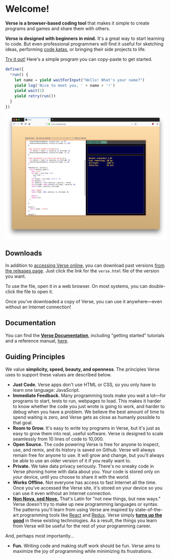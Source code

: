 # Welcome!

**Verse is a browser-based coding tool** that makes it
simple to create programs and games and share them with
others.

**Verse is designed with beginners in mind.**
It's a great way to start learning to code. But even
professional programmers will find it useful for sketching
ideas, performing [code katas](http://codekata.com/), or
bringing their side projects to life.

[Try it out!](https://verse.js.org)
Here's a simple program you can copy-paste to get started.

```javascript
define({
  *run() {
    let name = yield waitForInput("Hello! What's your name?")
    yield log('Nice to meet you, ' + name + '!')
    yield wait(1)
    yield retry(run())
  }
})
```

![A screenshot of Verse running a simple program](screenshot.png)

## Downloads

In addition to [accessing Verse online](https://verse.js.org),
you can download past versions
[from the releases page](https://github.com/benchristel/verse/releases).
Just click the link for the `verse.html` file of the version
you want.

To use the file, open it in a web browser. On
most systems, you can double-click the file to open it.

Once you've downloaded a copy of Verse, you can use it
anywhere—even without an Internet connection!

## Documentation

You can find the
[**Verse Documentation**](https://benchristel.github.io/verse/docs/),
including "getting started" tutorials and a reference manual, [here](https://benchristel.github.io/verse/docs/).

## Guiding Principles

We value **simplicity, speed, beauty, and openness**.
The principles Verse uses to support these values are
described below.

- **Just Code.** Verse apps don't use HTML or CSS,
  so you only have to learn one language: JavaScript.
- **Immediate Feedback.** Many programming tools make you
  wait a lot—for programs to start, tests to run, webpages
  to load. This makes it harder to know whether the code you
  just wrote is going to work, and harder to debug when you
  have a problem. We believe the best amount of time to
  spend waiting is zero, and Verse gets as close as humanly
  possible to that goal.
- **Room to Grow.** It's easy to write toy programs in
  Verse, but it's just as easy to grow them into real,
  useful software. Verse is designed to scale seamlessly
  from 10 lines of code to 10,000.
- **Open Source.** The code powering Verse is free for
  anyone to inspect, use, and remix, and its history is
  saved on Github. Verse will always remain free for anyone
  to use. It will grow and change, but you'll always be able
  to use an older version of it if you really want to.
- **Private.** We take data privacy seriously.
  There's no sneaky code in Verse phoning home with data
  about you. Your code is stored only on *your*
  device, until you choose to share it with the world.
- **Works Offline.** Not everyone has access to fast
  Internet all the time. Once you've accessed the Verse site,
  it's stored on your device so you can use it even without
  an Internet connection.
- [**Non Nova, sed Nove.**](https://www.thebooksmugglers.com/2015/07/decoding-the-newbery-the-twenty-one-balloons-by-william-pene-du-bois.html)
  That's Latin for "not new things, but new ways." Verse
  doesn't try to make up new programming languages or
  syntax. The patterns you'll learn from using Verse are
  inspired by state-of-the-art programming tools like
  [React](https://reactjs.org/) and
  [Redux](https://redux.js.org/). Verse simply [**turns up
  the good**](http://developeronfire.com/podcast/episode-054-woody-zuill-turn-up-the-good)
  in these existing technologies. As a result, the things
  you learn from Verse will be useful for the rest of your
  programming career.

And, perhaps most importantly...

- **Fun.** Writing code and making stuff work should be fun.
  Verse aims to maximize the joy of programming while
  minimizing its frustrations.
